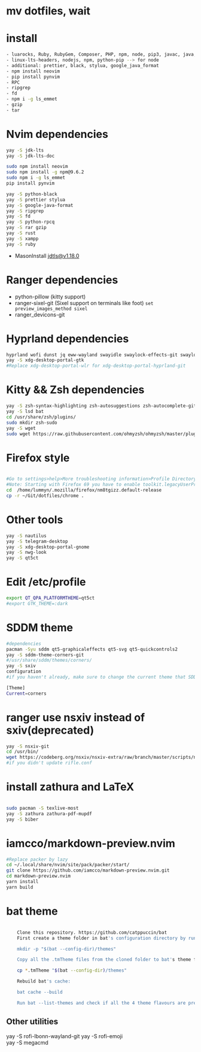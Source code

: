 # mv dotfiles, wait

# install

```bash
- luarocks, Ruby, RubyGem, Composer, PHP, npm, node, pip3, javac, java, julia,
- linux-lts-headers, nodejs, npm, python-pip --> for node
- additional: prettier, black, stylua, google_java_format
- npm install neovim
- pip install pynvim
- RPC
- ripgrep
- fd
- npm i -g ls_emmet
- gzip
- tar

```

# Nvim dependencies

```bash
yay -S jdk-lts
yay -S jdk-lts-doc

sudo npm install neovim
sudo npm install -g npm@9.6.2
sudo npm i -g ls_emmet
pip install pynvim

yay -S python-black
yay -S prettier stylua
yay -S google-java-format
yay -S ripgrep
yay -S fd
yay -S python-rpcq
yay -S rar gzip
yay -S rust
yay -S xampp
yay -S ruby
```

- MasonInstall jdtls@v1.18.0

# Ranger dependencies

- python-pillow (kitty support)
- ranger-sixel-git (Sixel support on terminals like foot) `set preview_images_method sixel`   
- ranger_devicons-git

# Hyprland dependencies

```bash
hyprland wofi dunst jq eww-wayland swayidle swaylock-effects-git swaylockd sway-audio-idle-inhibit-git bc pamixer light-git papirus-icon-theme playerctl cava kitty xdg-desktop-portal-hyprland-git grim slurp wl-clipboard socat swappy cliphist hyprpicker-git nm-connection-editor dictd wl-clip-persist-git blueberry swww-git acpi
yay -S xdg-desktop-portal-gtk
#Replace xdg-desktop-portal-wlr for xdg-desktop-portal-hyprland-git

```

# Kitty && Zsh dependencies

```bash
yay -S zsh-syntax-highlighting zsh-autosuggestions zsh-autocomplete-git
yay -S lsd bat
cd /usr/share/zsh/plugins/
sudo mkdir zsh-sudo
yay -S wget
sudo wget https://raw.githubusercontent.com/ohmyzsh/ohmyzsh/master/plugins/sudo/sudo.plugin.zsh

```

# Firefox style

```bash

#Go to settings>help>More troubleshooting information>Profile Directory
#Note: Starting with Firefox 69 you have to enable toolkit.legacyUserProfileCustomizations.stylesheets in about:config.
cd  /home/lummyn/.mozilla/firefox/nm8tgizz.default-release
cp -r ~/Git/dotfiles/chrome .

```

# Other tools

```bash
yay -S nautilus
yay -S telegram-desktop
yay -S xdg-desktop-portal-gnome
yay -S nwg-look
yay -S qt5ct

```

# Edit /etc/profile

```bash
export QT_QPA_PLATFORMTHEME=qt5ct
#export GTK_THEME=:dark

```

# SDDM theme

```bash
#dependencies
pacman -Syu sddm qt5-graphicaleffects qt5-svg qt5-quickcontrols2
yay -S sddm-theme-corners-git
#/usr/share/sddm/themes/corners/
yay -S sxiv
configuration
#if you haven't already, make sure to change the current theme that SDDM is using. on Arch, create a config file in /etc/sddm.conf.d/ with the following contents:

[Theme]
Current=corners

```

# ranger use nsxiv instead of sxiv(deprecated)

```bash
yay -S nsxiv-git
cd /usr/bin/
wget https://codeberg.org/nsxiv/nsxiv-extra/raw/branch/master/scripts/nsxiv-rifle/nsxiv-rifle
#if you didn't update rifle.conf

```

# install zathura and LaTeX

```bash

sudo pacman -S texlive-most
yay -S zathura zathura-pdf-mupdf
yay -S biber

```

# iamcco/markdown-preview.nvim

```bash
#Replace packer by lazy
cd ~/.local/share/nvim/site/pack/packer/start/
git clone https://github.com/iamcco/markdown-preview.nvim.git
cd markdown-preview.nvim
yarn install
yarn build

```

# bat theme
```bash

    Clone this repository. https://github.com/catppuccin/bat
    First create a theme folder in bat's configuration directory by running:

    mkdir -p "$(bat --config-dir)/themes"

    Copy all the .tmTheme files from the cloned folder to bat's theme folder:

    cp *.tmTheme "$(bat --config-dir)/themes"

    Rebuild bat's cache:

    bat cache --build

    Run bat --list-themes and check if all the 4 theme flavours are present in the list.

```

## Other utilities

yay -S rofi-lbonn-wayland-git
yay -S rofi-emoji           
yay -S megacmd

